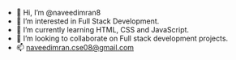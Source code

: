 - 👋 Hi, I’m @naveedimran8
- 👀 I’m interested in Full Stack Development.
- 🌱 I’m currently learning HTML, CSS and JavaScript.
- 💞️ I’m looking to collaborate on Full stack development projects.
- 📫 naveedimran.cse08@gmail.com

<!---
naveedimran8/naveedimran8 is a ✨ special ✨ repository because its `README.md` (this file) appears on your GitHub profile.
You can click the Preview link to take a look at your changes.
--->
